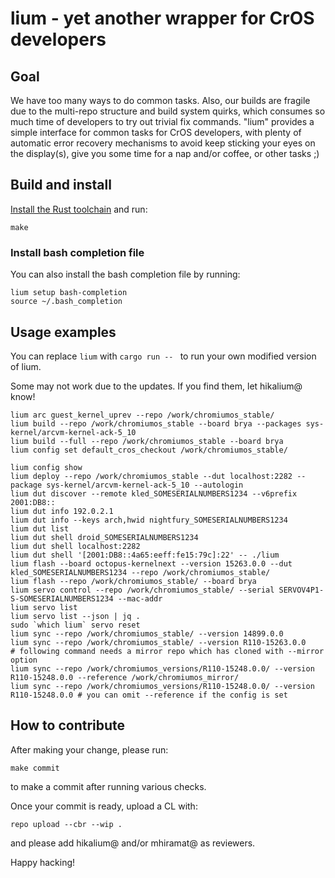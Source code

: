 # lium - yet another wrapper for CrOS developers

## Goal

We have too many ways to do common tasks. Also, our builds are fragile due to the multi-repo structure and
build system quirks, which consumes so much time of developers to try out trivial fix commands.
"lium" provides a simple interface for common tasks for CrOS developers,
with plenty of automatic error recovery mechanisms to avoid keep sticking your eyes on the display(s),
give you some time for a nap and/or coffee, or other tasks ;)

## Build and install

[Install the Rust toolchain](https://rustup.rs/) and run:

```
make
```

### Install bash completion file

You can also install the bash completion file by running:

```
lium setup bash-completion
source ~/.bash_completion
```

## Usage examples

You can replace `lium` with `cargo run -- ` to run your own modified version of lium.

Some may not work due to the updates. If you find them, let hikalium@ know!

```
lium arc guest_kernel_uprev --repo /work/chromiumos_stable/
lium build --repo /work/chromiumos_stable --board brya --packages sys-kernel/arcvm-kernel-ack-5_10
lium build --full --repo /work/chromiumos_stable --board brya
lium config set default_cros_checkout /work/chromiumos_stable/

lium config show
lium deploy --repo /work/chromiumos_stable --dut localhost:2282 --package sys-kernel/arcvm-kernel-ack-5_10 --autologin
lium dut discover --remote kled_SOMESERIALNUMBERS1234 --v6prefix 2001:DB8::
lium dut info 192.0.2.1
lium dut info --keys arch,hwid nightfury_SOMESERIALNUMBERS1234
lium dut list
lium dut shell droid_SOMESERIALNUMBERS1234
lium dut shell localhost:2282
lium dut shell '[2001:DB8::4a65:eeff:fe15:79c]:22' -- ./lium
lium flash --board octopus-kernelnext --version 15263.0.0 --dut kled_SOMESERIALNUMBERS1234 --repo /work/chromiumos_stable/
lium flash --repo /work/chromiumos_stable/ --board brya
lium servo control --repo /work/chromiumos_stable/ --serial SERVOV4P1-S-SOMESERIALNUMBERS1234 --mac-addr
lium servo list
lium servo list --json | jq .
sudo `which lium` servo reset
lium sync --repo /work/chromiumos_stable/ --version 14899.0.0
lium sync --repo /work/chromiumos_stable/ --version R110-15263.0.0
# following command needs a mirror repo which has cloned with --mirror option
lium sync --repo /work/chromiumos_versions/R110-15248.0.0/ --version R110-15248.0.0 --reference /work/chromiumos_mirror/
lium sync --repo /work/chromiumos_versions/R110-15248.0.0/ --version R110-15248.0.0 # you can omit --reference if the config is set
```

## How to contribute
After making your change, please run:
```
make commit
```
to make a commit after running various checks.

Once your commit is ready, upload a CL with:
```
repo upload --cbr --wip .
```

and please add hikalium@ and/or mhiramat@ as reviewers.

Happy hacking!

